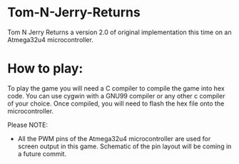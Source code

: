 # Tom-N-Jerry-Returns
Tom N Jerry Returns a version 2.0 of original implementation this time on an Atmega32u4 microcontroller. 

# How to play: 
To play the game you will need a C compiler to compile the game into hex code. You can use cygwin with a GNU99 compiler or any other c compiler of your choice. Once compiled, you will need to flash the hex file onto the microcontroller. 

Please NOTE: 
- All the PWM pins of the Atmega32u4 microcontroller are used for screen output in this game. Schematic of the pin layout will be coming in a future commit. 
